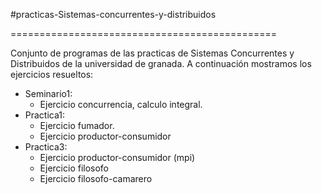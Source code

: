 #practicas-Sistemas-concurrentes-y-distribuidos

==============================================

Conjunto de programas de las practicas de Sistemas Concurrentes y Distribuidos de la universidad de granada. A continuación mostramos los ejercicios resueltos:


*   Seminario1:
	* Ejercicio concurrencia, calculo integral.
*   Practica1:
	* Ejercicio fumador.
	* Ejercicio productor-consumidor
*   Practica3:
	*  Ejercicio productor-consumidor (mpi)
	*   Ejercicio filosofo
	*   Ejercicio filosofo-camarero

